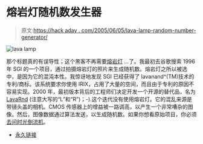 # 熔岩灯随机数发生器

> 原文:[https://hack aday . com/2005/06/05/lava-lamp-random-number-generator/](https://hackaday.com/2005/06/05/lava-lamp-random-number-generator/)

![lava lamp](img/46add31e8c30d96ec35c562e46693f48.png)

那个标题真的有误导性；这个黑客不再需要[熔岩灯](http://www.hackaday.com/entry/3193323787821866/) …了。我最初去谷歌搜索 1996 年 SGI 的一个项目，通过拍摄熔岩灯的照片来生成随机数。熔岩灯之所以被选中，是因为它的混沌本性。我惊讶地发现 SGI 已经获得了 lavanand^(TM)技术的专利/商标。该系统要求你使用 IRIX，占用了大量的空间，而且由于专利的原因不容易实现。2000 年，最初版本背后的工程师们决定开发一个开源的替代品，名为 [LavaRnd](http://www.lavarnd.org/index.html) (注意大写的“L”和“R”)；-).这个迭代没有使用熔岩灯。它的混乱来源是带镜头盖的相机。CMOS 传感器上的增益被一路调高，以产生一个非常嘈杂的图像。然后，图像数据通过算法发送，以生成随机数。如果你想看原始项目，你必须[去问时光倒流机](http://web.archive.org/web/*/http://lavarand.sgi.com)。

*   [永久链接](http://www.lavarnd.org/index.html)